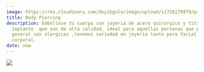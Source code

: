 ```yaml
---
image: https://res.cloudinary.com/dny1bgulo/image/upload/v1726176979/piercing_oreja_fxw8gg.jpg
title: Body Piercing
description: Embellese tu cuerpo con joyeria de acero quirurgico y titanio grado
  implante  que son de alta calidad, ideal para aquellas personas que por lo
  general son alergicas ,tenemos variedad en joyeria tanto para facial como
  corporal.
date: now
---
```

![](https://res.cloudinary.com/dny1bgulo/image/fetch/v1725421700/https://res.cloudinary.com/dny1bgulo/image/upload/v1725421141/logo_goxssf.png)
